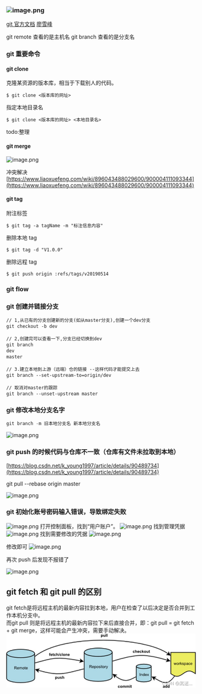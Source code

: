 ### ![image.png](https://cdn.nlark.com/yuque/0/2021/png/605135/1636993583886-0dfe4b11-3764-40bb-8fc3-8b83e5c6223a.png#clientId=uff9c0ec7-eba8-4&from=paste&id=u332ee9f8&originHeight=227&originWidth=800&originalType=url&ratio=1&size=109405&status=done&style=none&taskId=u6998750b-31cb-4525-8faa-d627a4c9256)

[git 官方文档](https://git-scm.com/about)
[廖雪峰](https://www.liaoxuefeng.com/wiki/896043488029600)

git remote 查看的是主机名
git branch 查看的是分支名

### git 重要命令

#### git clone

克隆某资源的版本库，相当于下载别人的代码。

```shell
$ git clone <版本库的网址>
```

指定本地目录名

```shell
$ git clone <版本库的网址> <本地目录名>
```

todo:整理

#### git merge

![image.png](https://cdn.nlark.com/yuque/0/2021/png/605135/1637050969330-4f4c06e7-872c-4b6d-8f51-f2f570592973.png#clientId=u3fdb676d-3ca0-4&from=paste&height=446&id=u8f9c4d01&originHeight=892&originWidth=1920&originalType=binary&ratio=1&size=190648&status=done&style=none&taskId=u7ad5d33a-7ebb-487c-9780-3a0016646ca&width=960)

冲突解决
[https://www.liaoxuefeng.com/wiki/896043488029600/900004111093344](https://www.liaoxuefeng.com/wiki/896043488029600/900004111093344)

#### git tag

附注标签

```shell
$ git tag -a tagName -m "标注信息内容"
```

删除本地 tag

```shell
$ git tag -d "V1.0.0"
```

删除远程 tag

```shell
$ git push origin :refs/tags/v20190514
```

### git flow

### git 创建并链接分支

```git
// 1,从已有的分支创建新的分支(如从master分支),创建一个dev分支
git checkout -b dev

// 2,创建完可以查看一下,分支已经切换到dev
git branch
dev
master

// 3.建立本地到上游（远端）仓的链接 --这样代码才能提交上去
git branch --set-upstream-to=origin/dev

// 取消对master的跟踪
git branch --unset-upstream master
```

### git 修改本地分支名字

```javascript
git branch -m 旧本地分支名 新本地分支名
```

![image.png](https://cdn.nlark.com/yuque/0/2021/png/605135/1629891309760-6b85add0-6b1e-493b-811a-b3a9f19bf4ed.png#clientId=u599fc3f7-dfce-4&from=paste&height=474&id=uc5ac9a93&originHeight=948&originWidth=1034&originalType=binary&ratio=1&size=149274&status=done&style=none&taskId=u6201a93e-d09c-4e88-ac62-3d67d0bf362&width=517)

### git push 的时候代码与仓库不一致（仓库有文件未拉取到本地）

[https://blog.csdn.net/k_young1997/article/details/90489734](https://blog.csdn.net/k_young1997/article/details/90489734)

git pull --rebase origin master

![image.png](https://cdn.nlark.com/yuque/0/2021/png/605135/1628585066275-8fc19c43-5157-483b-955a-11f0ad32773d.png#clientId=ud2172002-005c-4&from=paste&height=382&id=ua4e78c98&originHeight=763&originWidth=985&originalType=binary&ratio=1&size=91051&status=done&style=none&taskId=ua083bec2-ce93-47c7-a68e-08c59de371e&width=492.5)

### git 初始化账号密码输入错误，导致绑定失败

![image.png](https://cdn.nlark.com/yuque/0/2021/png/605135/1632386807554-9d37a1f6-0bbf-4e2e-a9fe-df8dc67c9b82.png#clientId=u5b443532-442d-4&from=paste&height=36&id=ue38c03e7&originHeight=72&originWidth=723&originalType=binary&ratio=1&size=35563&status=done&style=none&taskId=ue7aaa4c4-05df-4996-b347-b9a33308fc6&width=361.5)
打开控制面板，找到“用户账户”。
![image.png](https://cdn.nlark.com/yuque/0/2021/png/605135/1632386702257-eeeda8de-6560-42b5-ac8a-ddacafbf30e9.png#clientId=u5b443532-442d-4&from=paste&height=278&id=u72cb3607&originHeight=556&originWidth=736&originalType=binary&ratio=1&size=122994&status=done&style=none&taskId=u78c2e9b8-95aa-48a3-86c2-e61e86db334&width=368)
找到管理凭据
![image.png](https://cdn.nlark.com/yuque/0/2021/png/605135/1632386720350-7176158e-43e8-4c41-bc93-6fcd53ef2e33.png#clientId=u5b443532-442d-4&from=paste&height=289&id=ue50a02f8&originHeight=577&originWidth=769&originalType=binary&ratio=1&size=79523&status=done&style=none&taskId=ue979f178-576f-44ef-9600-3aaae2342b1&width=384.5)
找到需要修改的凭据
![image.png](https://cdn.nlark.com/yuque/0/2021/png/605135/1632386749289-9dfe5b6d-cc10-4147-b2c4-d3c415191eb4.png#clientId=u5b443532-442d-4&from=paste&height=289&id=ud0e8741f&originHeight=577&originWidth=938&originalType=binary&ratio=1&size=131236&status=done&style=none&taskId=udefac50e-5fe6-4ad9-9fee-ee605f817b3&width=469)

修改即可
![image.png](https://cdn.nlark.com/yuque/0/2021/png/605135/1632386788335-2b7adeaa-672f-4cce-8155-d00928602c53.png#clientId=u5b443532-442d-4&from=paste&height=289&id=u01a22a8c&originHeight=577&originWidth=938&originalType=binary&ratio=1&size=65666&status=done&style=none&taskId=u5beb67ac-6dbb-4347-8d16-2864cd7a462&width=469)

再次 push 后发现不报错了

![image.png](https://cdn.nlark.com/yuque/0/2021/png/605135/1632386825052-109f106f-aec1-44f2-9a18-fdbee418c13c.png#clientId=u5b443532-442d-4&from=paste&height=124&id=u3d4cbdf0&originHeight=248&originWidth=897&originalType=binary&ratio=1&size=124523&status=done&style=none&taskId=u3646f80a-d0d0-48d6-9fa5-f255d155af1&width=448.5)

## git fetch 和 git pull 的区别

git fetch是将远程主机的最新内容拉到本地，用户在检查了以后决定是否合并到工作本机分支中。  
而git pull 则是将远程主机的最新内容拉下来后直接合并，即：git pull = git fetch + git merge，这样可能会产生冲突，需要手动解决。  
![git_fetch](/image/git/git_fetch.png)